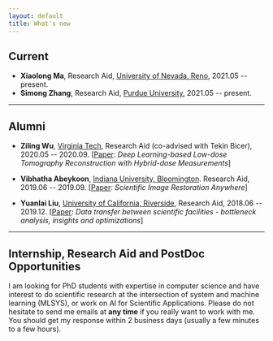 ```yaml
---
layout: default
title: What's new
---
```


## Current
* __Xiaolong Ma__,  Research Aid, <ins>University of Nevada, Reno</ins>, 2021.05 -- present.
* __Simong Zhang__, Research Aid, <ins>Purdue University</ins>, 2021.05 -- present.

---

## Alumni
- __Ziling Wu__, <ins>Virginia Tech</ins>, 
Research Aid (co-advised with Tekin Bicer), 2020.05 -- 2020.09. 
[[Paper](https://doi.org/10.1109/MLHPCAI4S51975.2020.00017): _Deep Learning-based Low-dose Tomography Reconstruction with Hybrid-dose Measurements_]

- __Vibhatha Abeykoon__, <ins>Indiana University, Bloomington</ins>. 
Research Aid, 2019.06 -- 2019.09. 
[[Paper](https://doi.org/10.1109/XLOOP49562.2019.00007): _Scientific Image Restoration Anywhere_]

- __Yuanlai Liu__, <ins>University of California, Riverside</ins>, 
Research Aid, 2018.06 -- 2019.12. 
[[Paper](https://doi.org/10.1109/CCGRID.2019.00023): _Data transfer between scientific facilities - bottleneck analysis, insights and optimizations_]

---

## Internship, Research Aid and PostDoc Opportunities
I am looking for PhD students with expertise in computer science and have interest to do scientific research at the intersection of system and machine learning (MLSYS), or work on AI for  Scientific Applications. Please do not hesitate to send me emails at __any time__ if you really want to work with me. You should get my response within 2 business days (usually a few minutes to a few hours).


